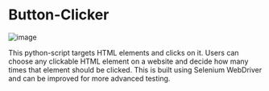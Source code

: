 # Button-Clicker
![image](https://user-images.githubusercontent.com/23031523/152809744-751cb4ac-4375-4a90-9e64-c8f3a9eebad0.png)


This python-script targets HTML elements and clicks on it. Users can choose any clickable HTML element on a website and decide how many times that element should be clicked.
This is built using Selenium WebDriver and can be improved for more advanced testing.
